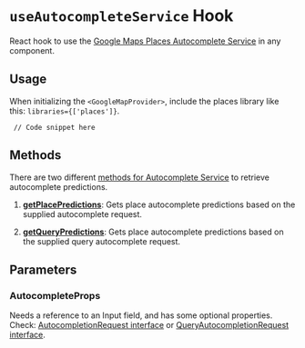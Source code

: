 # `useAutocompleteService` Hook

React hook to use the [Google Maps Places Autocomplete Service](https://developers.google.com/maps/documentation/javascript/reference/places-autocomplete-service) in any component.

## Usage

When initializing the `<GoogleMapProvider>`, include the places library like this: `libraries={['places']}`.

```tsx
 // Code snippet here
```

## Methods

There are two different [methods for Autocomplete Service](https://developers.google.com/maps/documentation/javascript/reference/places-autocomplete-service#AutocompleteService-Methods) to retrieve autocomplete predictions.

1. [**getPlacePredictions**](https://developers.google.com/maps/documentation/javascript/reference/places-autocomplete-service#AutocompletionRequest): Gets place autocomplete predictions based on the supplied autocomplete request.

2. [**getQueryPredictions**](https://developers.google.com/maps/documentation/javascript/reference/places-autocomplete-service#QueryAutocompletionRequest): Gets place autocomplete predictions based on the supplied query autocomplete request.

## Parameters

### AutocompleteProps

Needs a reference to an Input field, and has some optional properties. Check: [AutocompletionRequest interface](https://developers.google.com/maps/documentation/javascript/reference/places-autocomplete-service#AutocompletionRequest) or [QueryAutocompletionRequest interface](https://developers.google.com/maps/documentation/javascript/reference/places-autocomplete-service#QueryAutocompletionRequest).
